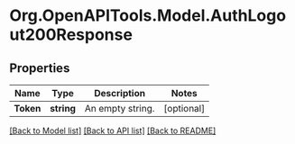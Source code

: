 # Org.OpenAPITools.Model.AuthLogout200Response

## Properties

Name | Type | Description | Notes
------------ | ------------- | ------------- | -------------
**Token** | **string** | An empty string. | [optional] 

[[Back to Model list]](../../README.md#documentation-for-models) [[Back to API list]](../../README.md#documentation-for-api-endpoints) [[Back to README]](../../README.md)


